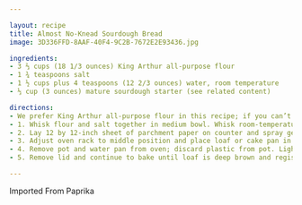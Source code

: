 ```yaml
---

layout: recipe
title: Almost No-Knead Sourdough Bread
image: 3D336FFD-8AAF-40F4-9C2B-7672E2E93436.jpg

ingredients:
- 3 ⅔ cups (18 1/3 ounces) King Arthur all-purpose flour
- 1 ¾ teaspoons salt
- 1 ½ cups plus 4 teaspoons (12 2/3 ounces) water, room temperature
- ⅓ cup (3 ounces) mature sourdough starter (see related content)

directions:
- We prefer King Arthur all-purpose flour in this recipe; if you can’t find it, you can substitute any brand of bread flour. For the best results, weigh your ingredients. The dough can rise at room temperature in step 3 (instead of in the oven), but it will take 3 to 4 hours. Do not wait until the oven has preheated in step 4 to start timing 30 minutes or the bread will burn.
- 1. Whisk flour and salt together in medium bowl. Whisk room-temperature water and starter in large bowl until smooth. Add flour mixture to water mixture and stir using wooden spoon, scraping up dry flour from bottom of bowl until dough comes together, then knead by hand in bowl until shaggy ball forms and no dry flour remains. Cover bowl with plastic wrap and let sit at room temperature for at least 12 hours or up to 18 hours.
- 2. Lay 12 by 12-inch sheet of parchment paper on counter and spray generously with vegetable oil spray. Transfer dough to lightly floured counter and knead 10 to 15 times. Shape dough into ball by pulling edges into middle. Transfer dough, seam side down, to center of parchment. Pick up dough by lifting parchment edges and lower into heavy-bottomed Dutch oven. Cover with plastic wrap.
- 3. Adjust oven rack to middle position and place loaf or cake pan in bottom of oven. Place pot on middle rack and pour 3 cups of boiling water into pan below. Close oven door and let dough rise until doubled in size and does not readily spring back when poked with your floured finger, 2 to 3 hours.
- 4. Remove pot and water pan from oven; discard plastic from pot. Lightly flour top of dough and, using razor blade or sharp knife, make one 7-inch-long, 1/2-inch-deep slit along top of dough. Cover pot and place on middle rack in oven. Heat oven to 425 degrees. Bake bread for 30 minutes (starting timing as soon as you turn on oven).
- 5. Remove lid and continue to bake until loaf is deep brown and registers 210 degrees, 20 to 30 minutes longer. Carefully remove bread from pot; transfer to wire rack and let cool completely before serving.

---
```

Imported From Paprika